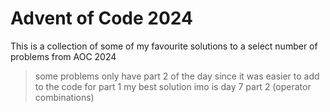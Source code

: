 # Advent of Code 2024
This is a collection of some of my favourite solutions to a select number of problems from AOC 2024
> some problems only have part 2 of the day since it was easier to add to the code for part 1
> my best solution imo is day 7 part 2 (operator combinations)

